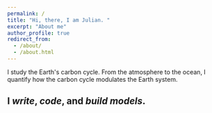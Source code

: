 ```yaml
---
permalink: /
title: "Hi, there, I am Julian. "
excerpt: "About me"
author_profile: true
redirect_from: 
  - /about/
  - /about.html
---
```



I study the Earth's carbon cycle. From the atmosphere to the ocean, I quantify how the carbon cycle modulates the Earth system. 

## I *write*, *code*, and *build models*.




